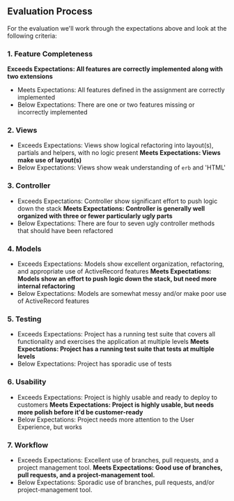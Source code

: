 ## Evaluation Process

For the evaluation we'll work through the expectations above and look at the
following criteria:

### 1. Feature Completeness

**Exceeds Expectations: All features are correctly implemented along with two extensions**
* Meets Expectations: All features defined in the assignment are correctly implemented
* Below Expectations: There are one or two features missing or incorrectly implemented

### 2. Views

* Exceeds Expectations: Views show logical refactoring into layout(s), partials and helpers, with no logic present
**Meets Expectations: Views make use of layout(s)**
* Below Expectations: Views show weak understanding of `erb` and 'HTML'

### 3. Controller

* Exceeds Expectations: Controller show significant effort to push logic down the stack
**Meets Expectations: Controller is generally well organized with three or fewer particularly ugly parts**
* Below Expectations: There are four to seven ugly controller methods that should have been refactored

### 4. Models

* Exceeds Expectations: Models show excellent organization, refactoring, and appropriate use of ActiveRecord features
**Meets Expectations: Models show an effort to push logic down the stack, but need more internal refactoring**
* Below Expectations: Models are somewhat messy and/or make poor use of ActiveRecord features

### 5. Testing

* Exceeds Expectations: Project has a running test suite that covers all functionality and exercises the application at multiple levels
**Meets Expectations: Project has a running test suite that tests at multiple levels**
* Below Expectations: Project has sporadic use of tests

### 6. Usability

* Exceeds Expectations: Project is highly usable and ready to deploy to customers
**Meets Expectations: Project is highly usable, but needs more polish before it'd be customer-ready**
* Below Expectations: Project needs more attention to the User Experience, but works

### 7. Workflow

* Exceeds Expectations: Excellent use of branches, pull requests, and a project management tool.
**Meets Expectations: Good use of branches, pull requests, and a project-management tool.**
* Below Expectations: Sporadic use of branches, pull requests, and/or project-management tool.
